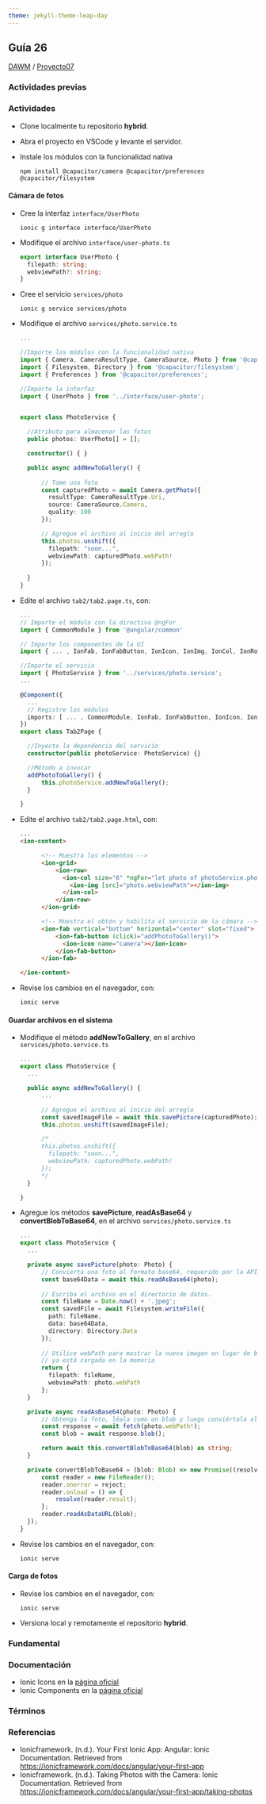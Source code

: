 ```yaml
---
theme: jekyll-theme-leap-day
---
```


## Guía 26

[DAWM](/DAWM/) / [Proyecto07](/DAWM/proyectos/2023/proyecto07)

### Actividades previas

### Actividades

* Clone localmente tu repositorio **hybrid**.
* Abra el proyecto en VSCode y levante el servidor.
* Instale los módulos con la funcionalidad nativa

  ```command
  npm install @capacitor/camera @capacitor/preferences @capacitor/filesystem
  ```

#### Cámara de fotos

* Cree la interfaz `interface/UserPhoto`

  ```command
  ionic g interface interface/UserPhoto
  ```

* Modifique el archivo `interface/user-photo.ts`

  ```typescript
  export interface UserPhoto {
	filepath: string;
	webviewPath?: string;
  }
  ```

* Cree el servicio `services/photo`

  ```command
  ionic g service services/photo
  ```

* Modifique el archivo `services/photo.service.ts`

  ```typescript
  ...

  //Importe los módulos con la funcionalidad nativa
  import { Camera, CameraResultType, CameraSource, Photo } from '@capacitor/camera';
  import { Filesystem, Directory } from '@capacitor/filesystem';
  import { Preferences } from '@capacitor/preferences';

  //Importe la interfaz
  import { UserPhoto } from '../interface/user-photo';


  export class PhotoService {

  	//Atributo para almacenar las fotos
  	public photos: UserPhoto[] = [];

  	constructor() { }

  	public async addNewToGallery() {
	    
	    // Tome una foto
	    const capturedPhoto = await Camera.getPhoto({
	      resultType: CameraResultType.Uri,
	      source: CameraSource.Camera,
	      quality: 100
	    });

	    // Agregue el archivo al inicio del arreglo
	    this.photos.unshift({
	      filepath: "soon...",
	      webviewPath: capturedPhoto.webPath!
	    });
	    
	}
  }
  ```

* Edite el archivo `tab2/tab2.page.ts`, con:

  ```typescript
  ...
  // Importe el módulo con la directiva @ngFor
  import { CommonModule } from '@angular/common'

  // Importe los componentes de la UI
  import { ... , IonFab, IonFabButton, IonIcon, IonImg, IonCol, IonRow, IonGrid } from '@ionic/angular/standalone';

  //Importe el servicio
  import { PhotoService } from '../services/photo.service';
  ...
  
  @Component({
  	...
  	// Registre los módulos
	imports: [ ... , CommonModule, IonFab, IonFabButton, IonIcon, IonImg, IonCol, IonRow, IonGrid]
  })
  export class Tab2Page {

  	//Inyecte la dependencia del servicio
	constructor(public photoService: PhotoService) {}

	//Método a invocar
	addPhotoToGallery() {
	    this.photoService.addNewToGallery();
	}

  }
  ```

* Edite el archivo `tab2/tab2.page.html`, con:

  ```html
  ...
  <ion-content>

	  	<!-- Muestra los elementos --> 
	    <ion-grid>
		    <ion-row>
		      <ion-col size="6" *ngFor="let photo of photoService.photos; index as position">
		        <ion-img [src]="photo.webviewPath"></ion-img>
		      </ion-col>
		    </ion-row>
		</ion-grid>

	  	<!-- Muestra el obtón y habilita el servicio de la cámara --> 
		<ion-fab vertical="bottom" horizontal="center" slot="fixed">
			<ion-fab-button (click)="addPhotoToGallery()">
			  <ion-icon name="camera"></ion-icon>
			</ion-fab-button>
		</ion-fab>

  </ion-content>
  ```

* Revise los cambios en el navegador, con:

  ```command
  ionic serve
  ```

#### Guardar archivos en el sistema

* Modifique el método **addNewToGallery**, en el archivo `services/photo.service.ts`

  ```typescript
  ...
  export class PhotoService {
  	...

  	public async addNewToGallery() {
  		...

  		// Agregue el archivo al inicio del arreglo
  		const savedImageFile = await this.savePicture(capturedPhoto);
  		this.photos.unshift(savedImageFile);

  		/*
	    this.photos.unshift({
	      filepath: "soon...",
	      webviewPath: capturedPhoto.webPath!
	    });
	    */
  	}

  }
  ```

* Agregue los métodos **savePicture**, **readAsBase64** y **convertBlobToBase64**, en el archivo `services/photo.service.ts`

  ```typescript
  ...
  export class PhotoService {
  	...

  	private async savePicture(photo: Photo) {
	    // Convierta una foto al formato base64, requerido por la API del sistema de archivos para guardar
	    const base64Data = await this.readAsBase64(photo);
	  
	    // Escriba el archivo en el directorio de datos.
	    const fileName = Date.now() + '.jpeg';
	    const savedFile = await Filesystem.writeFile({
	      path: fileName,
	      data: base64Data,
	      directory: Directory.Data
	    });
	  
	    // Utilice webPath para mostrar la nueva imagen en lugar de base64 ya que 
	    // ya está cargada en la memoria
	    return {
	      filepath: fileName,
	      webviewPath: photo.webPath
	    };
	}

	private async readAsBase64(photo: Photo) {
		// Obtenga la foto, léala como un blob y luego conviértala al formato base64.
		const response = await fetch(photo.webPath!);
		const blob = await response.blob();

		return await this.convertBlobToBase64(blob) as string;
	}

	private convertBlobToBase64 = (blob: Blob) => new Promise((resolve, reject) => {
		const reader = new FileReader();
		reader.onerror = reject;
		reader.onload = () => {
		    resolve(reader.result);
		};
		reader.readAsDataURL(blob);
	});
  }
  ```

* Revise los cambios en el navegador, con:

  ```command
  ionic serve
  ```

#### Carga de fotos

* Revise los cambios en el navegador, con:

  ```command
  ionic serve
  ```

* Versiona local y remotamente el repositorio **hybrid**.

### Fundamental

### Documentación

* Ionic Icons en la [página oficial](https://ionic.io/ionicons)
* Ionic Components en la [página oficial](https://ionicframework.com/docs/components)

### Términos

### Referencias

* Ionicframework. (n.d.). Your First Ionic App: Angular: Ionic Documentation. Retrieved from https://ionicframework.com/docs/angular/your-first-app
* Ionicframework. (n.d.). Taking Photos with the Camera: Ionic Documentation. Retrieved from https://ionicframework.com/docs/angular/your-first-app/taking-photos